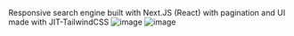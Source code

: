 Responsive search engine built with Next.JS (React) with pagination and UI made with JIT-TailwindCSS
![image](https://user-images.githubusercontent.com/95384363/193691559-aeae32b3-8a58-4b07-9e12-79fac5267641.png)
![image](https://user-images.githubusercontent.com/95384363/193691623-a5d87b9d-6c17-4201-b2cd-0b4d5f0b2ed7.png)
